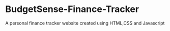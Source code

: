 # BudgetSense-Finance-Tracker
A personal finance tracker website created using HTML,CSS and Javascript
